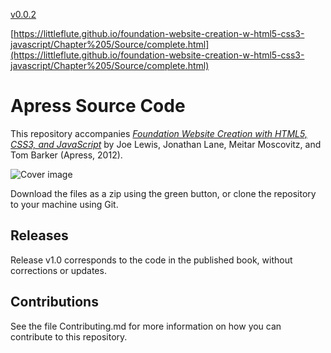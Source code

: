 [v0.0.2](https://github.com/littleflute/foundation-website-creation-w-html5-css3-javascript/edit/master/README.md)

[https://littleflute.github.io/foundation-website-creation-w-html5-css3-javascript/Chapter%205/Source/complete.html](https://littleflute.github.io/foundation-website-creation-w-html5-css3-javascript/Chapter%205/Source/complete.html)


# Apress Source Code

This repository accompanies [*Foundation Website Creation with HTML5, CSS3, and JavaScript*](http://www.apress.com/9781430237891) by Joe Lewis, Jonathan Lane, Meitar Moscovitz, and Tom Barker (Apress, 2012).

![Cover image](9781430237891.jpg)

Download the files as a zip using the green button, or clone the repository to your machine using Git.

## Releases

Release v1.0 corresponds to the code in the published book, without corrections or updates.

## Contributions

See the file Contributing.md for more information on how you can contribute to this repository.

